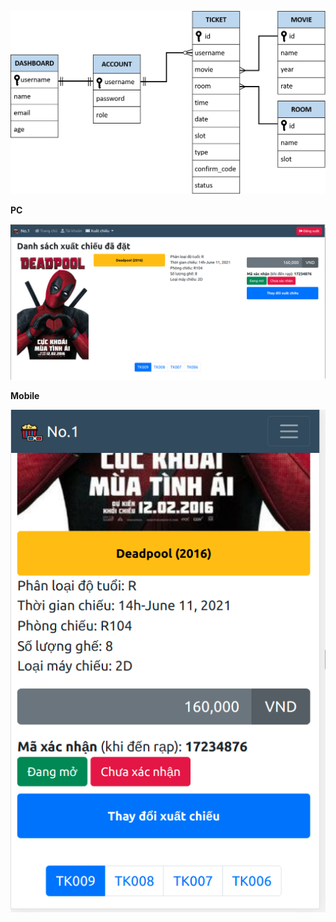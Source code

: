 ![alt text](/IMG/data_relattionship.png)

**PC**

![alt text](/IMG/pc.png)

**Mobile**

![alt text](/IMG/mobile.png)
